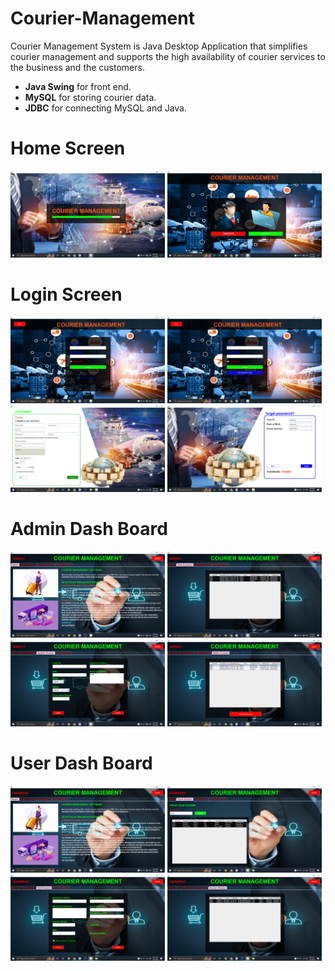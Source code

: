 # Courier-Management

Courier Management System is Java Desktop Application that simplifies courier management and supports the high availability of courier services to the business and the customers.

<ul>

  <li> <b>Java Swing</b> for front end.</li>
  <li> <b>MySQL</b> for storing courier data.</li>
  <li> <b>JDBC</b> for connecting MySQL and Java.</li>
  
</ul>

# Home Screen

<div class="row">
  <img src="screenshots/Screenshot (1).png" width="49%" />
  <img src="screenshots/Screenshot (2).png" width="49%" />
</div>

# Login Screen

<div class="row">
  <img src="screenshots/Screenshot (3).png" width="49%" />
  <img src="screenshots/Screenshot (8).png" width="49%" />
  <img src="screenshots/Screenshot (9).png" width="49%" />
  <img src="screenshots/Screenshot (10).png" width="49%" />
</div>

# Admin Dash Board

<div class="row">
  <img src="screenshots/Screenshot (4).png" width="49%" />
  <img src="screenshots/Screenshot (5).png" width="49%" />
  <img src="screenshots/Screenshot (6).png" width="49%" />
  <img src="screenshots/Screenshot (7).png" width="49%" />
</div>

# User Dash Board

<div class="row">
  <img src="screenshots/Screenshot (11).png" width="49%" />
  <img src="screenshots/Screenshot (12).png" width="49%" />
  <img src="screenshots/Screenshot (13).png" width="49%" />
  <img src="screenshots/Screenshot (14).png" width="49%" />
</div>
